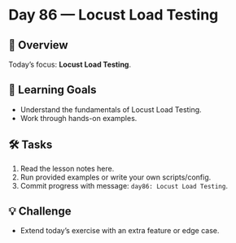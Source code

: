 # Day 86 — Locust Load Testing

## 📖 Overview
Today’s focus: **Locust Load Testing**.

## 🎯 Learning Goals
- Understand the fundamentals of Locust Load Testing.
- Work through hands-on examples.

## 🛠️ Tasks
1. Read the lesson notes here.
2. Run provided examples or write your own scripts/config.
3. Commit progress with message: `day86: Locust Load Testing`.

## 💡 Challenge
- Extend today’s exercise with an extra feature or edge case.
